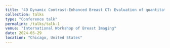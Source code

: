 ```yaml
---
title: "4D Dynamic Contrast-Enhanced Breast CT: Evaluation of quantitative accuracy"
collection: talks
type: "Conference talk"
permalink: /talks/talk-1
venue: "International Workshop of Breast Imaging"
date: 2024-05-29
location: "Chicago, United States"
---
```

